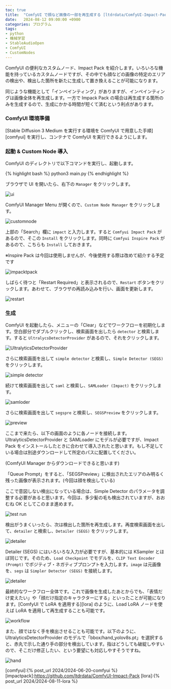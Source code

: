 ```yaml
---
toc: true
title:  "ComfyUI で顔など画像の一部を再生成する [ltdrdata/ComfyUI-Impact-Pack]"
date:   2024-08-12 09:00:00 +0900
categories: プログラム
tags:
- python
- 機械学習
- StableAudioOpen
- ComfyUI
- CustomNodes
---
```

ComfyUI の便利なカスタムノード、Impact Pack を紹介します。いろいろな機能を持っているカスタムノードですが、その中でも顔などの画像の特定のエリアの検出や、検出した箇所を新たに生成して置き換えることが可能になります。

同じような機能として「インペインティング」がありますが、インペインティングは画像全体を再生成します。一方で Impack Pack の場合は再生成する箇所のみを生成するので、生成にかかる時間が短くて済むという利点があります。

### ComfyUI 環境準備
[Stable Diffusion 3 Medium を実行する環境を ComfyUI で用意した手順][comfyui] を実行し、コンテナで ComfyUI を実行できるようにします。

### 起動 & Custom Node 導入
ComfyUI のディレクトリで以下コマンドを実行し、起動します。

{% highlight bash %}
python3 main.py
{% endhighlight %}

ブラウザで UI を開いたら、右下の `Manager` をクリックします。

![ui][img-1]

ComfyUI Manager Menu が開くので、`Custom Node Manager` をクリックします。

![customnode][img-2]

上部の「Search」欄に `impact` と入力します。すると `Comfyui Impact Pack` があるので、そこの `Install` をクリックします。同時に `Comfyui Inspire Pack` があるので、こちらも `Install` しておきます。

※Inspire Pack は今回は使用しませんが、今後使用する際は改めて紹介する予定です

![impacktpack][img01]

しばらく待つと「Restart Required」と表示されるので、`Restart` ボタンをクリックします。あわせて、ブラウザの再読み込みを行い、画面を更新します。

![restart][img02]

### 生成
ComfyUI を起動したら、メニューの「Clear」などでワークフローを初期化します。空白部分でダブルクリックし、検索画面を出したら `detector` と検索します。すると `UltralycsDetectorProvider` があるので、それをクリックします。

![UltralyticsDetectorProvider][img03]

さらに検索画面を出して `simple detector` と検索し、`Simple Detector (SEGS)` をクリックします。

![simple detector][img04]

続けて検索画面を出して `saml` と検索し、`SAMLoader (Impact)` をクリックします。

![samloder][img05]

さらに検索画面を出して `segspre` と検索し、`SEGSPreview` をクリックします。

![preview][img06]

ここまで来たら、以下の画面のように各ノードを接続します。UltralyticsDetectorProvider と SAMLoader にモデルが必要ですが、Impact Pack をインストールしたときに合わせて導入されたと思います。もし不足している場合は別途ダウンロードして所定のパスに配置してください。

(ComfyUI Manager からダウンロードできると思います)

「Queue Prompt」をすると、「SEGSPreview」に検出されたエリアのみ明るく残った画像が表示されます。(今回は顔を検出している)

ここで意図しない検出になっている場合は、Simple Detector のパラメータを調整する必要があると思います。今回は、多少髪の毛も検出されていますが、おおむね OK としてこのまま進めます。

![test run][img08]


検出がうまくいったら、次は検出した箇所を再生成します。再度検索画面を出して、`detailer` と検索し、`Detailer (SEGS)` をクリックします。

![detailer][img09]

Detailer (SEGS) にはいろいろな入力が必要ですが、基本的には KSampler とほぼ同じです。そのため、`Load Checkpoint` でモデルを、`CLIP Text Encoder (Prompt)` でポジティブ・ネガティブプロンプトを入力します。`image` は元画像を、`segs` は `Simpler Detector (SEGS)` を接続します。

![detailer][img10]

最終的なワークフロー全体です。これで画像を生成したあとからでも、「表情だけ変えたい」や「顔だけ指定のキャラクターにする」といったことが可能になります。[ComfyUI で LoRA を適用する][lora] のように、Load LoRA ノードを使えば LoRA を適用して再生成することも可能です。

![workflow][img11]

また、顔ではなく手を検出させることも可能です。以下のように、UltralyticsDetectorProvider のモデルで「bbox/hand_yolov8s.pt」を選択すると、赤丸で示した通り手の部分を検出しています。指はどうしても破綻しやすいので、そこだけ修正したい、という要望にも対応しやすそうですね。

![hand][img12]


[comfyui]:{% post_url 2024/2024-06-20-comfyui %}
[impactpack]:https://github.com/ltdrdata/ComfyUI-Impact-Pack
[lora]:{% post_url 2024/2024-08-11-lora %}

[img-1]:/assets/images/2024/06/ss-20240620-02.png
[img-2]:/assets/images/2024/07/ss-20240714-01.png
[img01]:/assets/images/2024/08/ss-20240812-01.png
[img02]:/assets/images/2024/08/ss-20240812-02.png
[img03]:/assets/images/2024/08/ss-20240812-03.png
[img04]:/assets/images/2024/08/ss-20240812-04.png
[img05]:/assets/images/2024/08/ss-20240812-05.png
[img06]:/assets/images/2024/08/ss-20240812-06.png
[img08]:/assets/images/2024/08/ss-20240812-08.png
[img09]:/assets/images/2024/08/ss-20240812-09.png
[img10]:/assets/images/2024/08/ss-20240812-10.png
[img11]:/assets/images/2024/08/ss-20240812-11.png
[img12]:/assets/images/2024/08/ss-20240812-12.png

